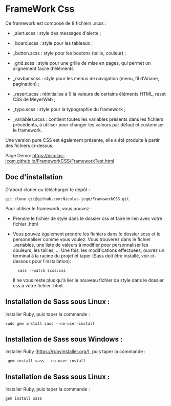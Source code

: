 # FrameWork Css


Ce framework est composé de 8 fichiers .scss : 


* _alert.scss : style des messages d'alerte ;

* _board.scss : style pour les tableaux ;

* _button.scss : style pour les boutons (taille, couleur) ;

* _grid.scss : style pour une grille de mise en pages, qui permet un alignement facile d'éléments

* _navbar.scss : style pour les menus de navigation (menu, fil d'Ariane, pagination) ;

* _resert.scss : réinitialise à 0 la valeurs de certains éléments HTML, reset CSS de MeyerWeb ; 

* _typo.scss : style pour la typographie du framework ;

* _variables.scss : contient toutes les variables présents dans les fichiers précédents, à utiliser pour changer les valeurs par défaut
et customiser le framework. 

Une version pure CSS est également présente, elle a été produite à partir des fichiers ci-dessus. 


Page Demo: https://nicolas-jcqm.github.io/FrameworkCSS/FrameworkTest.html

## Doc d'installation 

D'abord cloner ou télécharger le dépôt : 
    
    git clone git@github.com:Nicolas-jcqm/FrameworkCSS.git
    
Pour utiliser le framework, vous pouvez :

* Prendre le fichier de style dans le dossier css et faire le lien avec votre fichier .html

* Vous pouvez également prendre les fichiers dans le dossier scss et le personnaliser comme vous voulez. Vous trouverez
dans le fichier _variables, une liste de valeurs à modifier pour personnaliser les couleurs, les tailles, ...
Une fois, les modifications effectuées, ouvrez un terminal à la racine du projet et taper (Sass doit être installé, voir ci-dessous pour l'installation): 

        sass --watch scss:css
        
    Il ne vous reste plus qu'à lier le nouveau fichier de style dans le dossier css à votre fichier .html.
    

## Installation de Sass sous Linux : 

Installer Ruby, puis taper la commande : 

    sudo gem install sass --no-user-install
    
 ## Installation de Sass sous Windows : 
 
 Installer Ruby (https://rubyinstaller.org/), puis taper la commande : 
 
     gem install sass --no-user-install
     
## Installation de Sass sous Linux : 

Installer Ruby, puis taper la commande : 

    gem install sass

